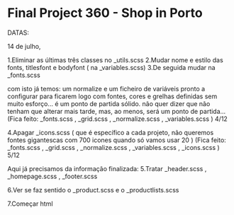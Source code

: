 # Final Project 360 - Shop in Porto
DATAS: 

14 de julho,

1.Eliminar as últimas três classes no _utils.scss 
2.Mudar nome e estilo das fonts, titlesfont e bodyfont ( na _variables.scss)
3.De seguida mudar na _fonts.scss

com isto já temos: um normalize e um ficheiro de variáveis pronto a configurar para ficarem logo com fontes, cores e grelhas definidas sem muito esforço... é um ponto de partida sólido. não quer dizer que não tenham que alterar mais tarde, mas, ao menos, será um ponto de partida...
(Fica feito: _fonts.scss , _grid.scss , _normalize.scss , _variables.scss ) 4/12

4.Apagar _icons.scss ( que é específico a cada projeto, não queremos fontes gigantescas com 700 icones quando só vamos usar 20 )
(Fica feito: _fonts.scss , _grid.scss , _normalize.scss , _variables.scss , _icons.scss ) 5/12

Aqui já precisamos da informação finalizada:
5.Tratar _header.scss , _homepage.scss , _footer.scss 

6.Ver se faz sentido o _product.scss e o _productlists.scss

7.Começar html


